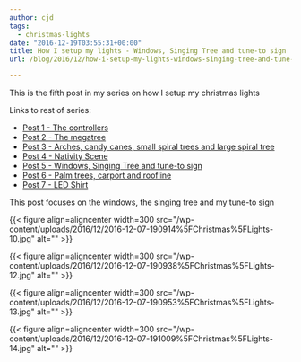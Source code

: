 ```yaml
---
author: cjd
tags:
  - christmas-lights
date: "2016-12-19T03:55:31+00:00"
title: How I setup my lights - Windows, Singing Tree and tune-to sign
url: /blog/2016/12/how-i-setup-my-lights-windows-singing-tree-and-tune-to-sign/

---
```

This is the fifth post in my series on how I setup my christmas lights

Links to rest of series:

- [Post 1 - The controllers](/blog/2016/12/how-i-setup-my-lights-the-controllers/)
- [Post 2 - The megatree](/blog/2016/12/how-i-setup-my-lights-the-megatree/)
- [Post 3 - Arches, candy canes, small spiral trees and large spiral tree](/blog/2016/12/how-i-setup-my-lights-arches-candy-canes-small-spiral-trees-and-large-spiral-tree/)
- [Post 4 - Nativity Scene](/blog/2016/12/how-i-setup-my-lights-nativity-scene/)
- [Post 5 - Windows, Singing Tree and tune-to sign](/blog/2016/12/how-i-setup-my-lights-windows-singing-tree-and-tune-to-sign/)
- [Post 6 - Palm trees, carport and roofline](/blog/2016/12/how-i-setup-my-lights-palm-trees-carport-and-roofline/)
- [Post 7 - LED Shirt](/blog/2016/12/how-i-setup-my-lights-led-shirt/)

This post focuses on the windows, the singing tree and my tune-to sign

{{< figure align=aligncenter width=300 src="/wp-content/uploads/2016/12/2016-12-07-190914%5FChristmas%5FLights-10.jpg" alt="" >}}

{{< figure align=aligncenter width=300 src="/wp-content/uploads/2016/12/2016-12-07-190938%5FChristmas%5FLights-12.jpg" alt="" >}}

{{< figure align=aligncenter width=300 src="/wp-content/uploads/2016/12/2016-12-07-190953%5FChristmas%5FLights-13.jpg" alt="" >}}

{{< figure align=aligncenter width=300 src="/wp-content/uploads/2016/12/2016-12-07-191009%5FChristmas%5FLights-14.jpg" alt="" >}}
